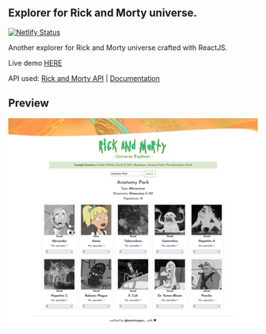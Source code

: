 Explorer for Rick and Morty universe.
--
[![Netlify Status](https://api.netlify.com/api/v1/badges/9d28a3b0-e45e-424a-98d1-8ec8315b8d5c/deploy-status)](https://app.netlify.com/sites/vigilant-wiles-ae6688/deploys)

Another explorer for Rick and Morty universe crafted with ReactJS.

Live demo [HERE](https://vigilant-wiles-ae6688.netlify.app/)

API used: [Rick and Morty API](https://rickandmortyapi.com/) | [Documentation](https://rickandmortyapi.com/documentation)

Preview
--
![Preview](./doc/preview.png)